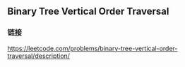 ## Binary Tree Vertical Order Traversal  
### 链接  
https://leetcode.com/problems/binary-tree-vertical-order-traversal/description/